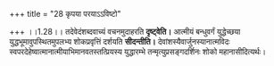 +++
title = "28 कृपया परयाऽऽविष्टो"

+++
।।1.28।। तदेवेदंशब्दवाच्यं वचनमुदाहरति **दृष्ट्वेति।** आत्मीयं
बन्धुवर्गं युद्धेच्छया युद्धभूमावुपस्थितमुपलभ्य शोकप्रवृत्तिं दर्शयति
**सीदन्तीति।** देवांशस्यैवार्जुनस्यानात्मविदः
स्वपरदेहेष्वात्मानात्मीयाभिमानवतस्तत्प्रियस्य युद्धारम्भे
तन्मृत्युप्रसङ्गदर्शिनः शोको महानासीदित्यर्थः।  
